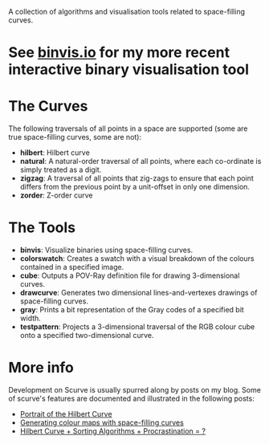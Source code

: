 A collection of algorithms and visualisation tools related to space-filling
curves.

# See [binvis.io](http://binvis.io) for my more recent interactive binary visualisation tool

# The Curves 

The following traversals of all points in a space are supported (some are true
space-filling curves, some are not):
    
- __hilbert__:    Hilbert curve
- __natural__:    A natural-order traversal of all points, where each co-ordinate is simply treated as a digit.
- __zigzag__:     A traversal of all points that zig-zags to ensure that each point differs from the previous point by a unit-offset in only one dimension.
- __zorder__:     Z-order curve

# The Tools 

- __binvis__: Visualize binaries using space-filling curves.  
- __colorswatch__: Creates a swatch with a visual breakdown of the colours
contained in a specified image.
- __cube__: Outputs a POV-Ray definition file for drawing 3-dimensional curves.
- __drawcurve__: Generates two dimensional lines-and-vertexes drawings of
space-filling curves.
- __gray__: Prints a bit representation of the Gray codes of a specified bit
width.
- __testpattern__: Projects a 3-dimensional traversal of the RGB colour cube onto
a specified two-dimensional curve.


# More info

Development on Scurve is usually spurred along by posts on my blog. Some of
scurve's features are documented and illustrated in the following posts:

- [Portrait of the Hilbert Curve](http://corte.si/posts/code/hilbert/portrait/index.html) 
- [Generating colour maps with space-filling curves](http://corte.si/posts/code/hilbert/swatches/index.html)
- [Hilbert Curve + Sorting Algorithms + Procrastination = ?](http://corte.si/posts/code/sortvis-fruitsalad/index.html)
